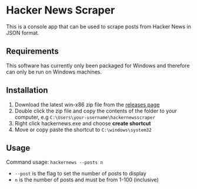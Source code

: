 # Hacker News Scraper
This is a console app that can be used to scrape posts from Hacker News in JSON format.

## Requirements
This software has currently only been packaged for Windows and therefore can only be run on Windows machines.

## Installation
1. Download the latest win-x86 zip file from the [releases page](https://github.com/tamj0rd2/hacker-news-scraper/releases)
1. Double click the zip file and copy the contents of the folder to your computer, e.g `C:\Users\your-username\hackernewsscraper`
1. Right click hackernews.exe and choose **create shortcut**
1. Move or copy paste the shortcut to `C:\windows\system32`

## Usage
Command usage: `hackernews --posts n`
- `--post` is the flag to set the number of posts to display
-  `n` is the number of posts and must be from 1-100 (inclusive)
